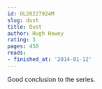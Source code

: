 ```yaml
---
id: OL26227924M
slug: dust
title: Dust
author: Hugh Howey
rating: 3
pages: 458
reads:
- finished_at: '2014-01-12'
---
```

Good conclusion to the series.
